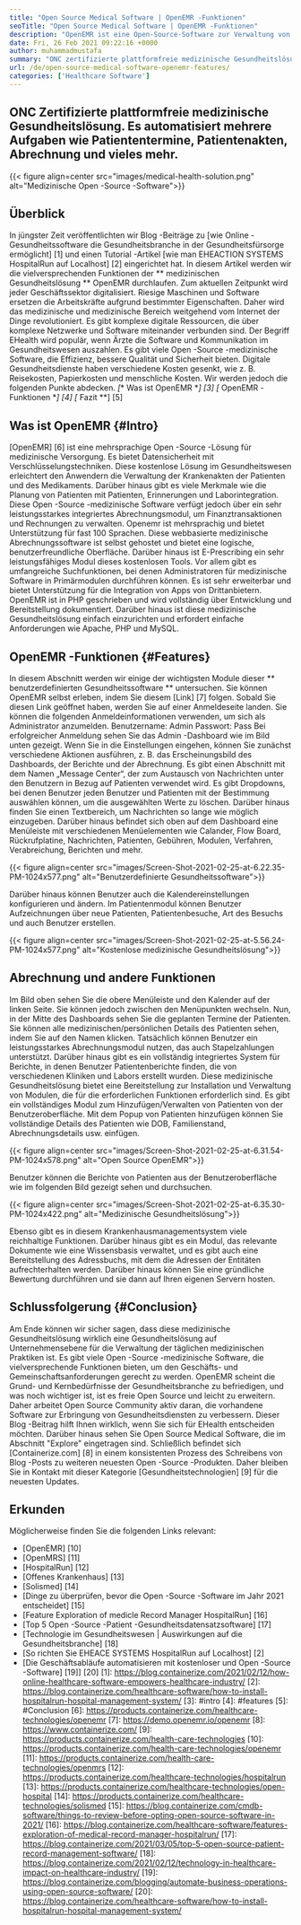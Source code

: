 ```yaml
---
title: "Open Source Medical Software | OpenEMR -Funktionen" 
seoTitle: "Open Source Medical Software | OpenEMR -Funktionen" 
description: "OpenEMR ist eine Open-Source-Software zur Verwaltung von medizinischen Praktiken und Ressourcen. Gehen Sie diesen Blog -Beitrag durch, um mehr über seine wichtigen Funktionen zu erfahren." 
date: Fri, 26 Feb 2021 09:22:16 +0000
author: muhammadmustafa
summary: "ONC zertifizierte plattformfreie medizinische Gesundheitslösung. Es automatisiert mehrere Aufgaben wie Patiententermine, Patientenakten, Abrechnung und vieles mehr." 
url: /de/open-source-medical-software-openemr-features/
categories: ['Healthcare Software']
---
```


## ONC Zertifizierte plattformfreie medizinische Gesundheitslösung. Es automatisiert mehrere Aufgaben wie Patiententermine, Patientenakten, Abrechnung und vieles mehr.

{{< figure align=center src="images/medical-health-solution.png" alt="Medizinische Open -Source -Software">}}


## Überblick
In jüngster Zeit veröffentlichten wir Blog -Beiträge zu [wie Online -Gesundheitssoftware die Gesundheitsbranche in der Gesundheitsfürsorge ermöglicht] [1] und einen Tutorial -Artikel [wie man EHEACTION SYSTEMS HospitalRun auf Localhost] [2] eingerichtet hat. In diesem Artikel werden wir die vielversprechenden Funktionen der ** medizinischen Gesundheitslösung ** OpenEMR durchlaufen. Zum aktuellen Zeitpunkt wird jeder Geschäftssektor digitalisiert. Riesige Maschinen und Software ersetzen die Arbeitskräfte aufgrund bestimmter Eigenschaften. Daher wird das medizinische und medizinische Bereich weitgehend vom Internet der Dinge revolutioniert. Es gibt komplexe digitale Ressourcen, die über komplexe Netzwerke und Software miteinander verbunden sind. Der Begriff EHealth wird populär, wenn Ärzte die Software und Kommunikation im Gesundheitswesen auszahlen.
Es gibt viele Open -Source -medizinische Software, die Effizienz, bessere Qualität und Sicherheit bieten. Digitale Gesundheitsdienste haben verschiedene Kosten gesenkt, wie z. B. Reisekosten, Papierkosten und menschliche Kosten. Wir werden jedoch die folgenden Punkte abdecken.
  *[** Was ist OpenEMR **] [3]
  *[** OpenEMR -Funktionen **] [4]
  *[** Fazit **] [5]

## Was ist OpenEMR {#Intro}
[OpenEMR] [6] ist eine mehrsprachige Open -Source -Lösung für medizinische Versorgung. Es bietet Datensicherheit mit Verschlüsselungstechniken. Diese kostenlose Lösung im Gesundheitswesen erleichtert den Anwendern die Verwaltung der Krankenakten der Patienten und des Medikaments. Darüber hinaus gibt es viele Merkmale wie die Planung von Patienten mit Patienten, Erinnerungen und Laborintegration. Diese Open -Source -medizinische Software verfügt jedoch über ein sehr leistungsstarkes integriertes Abrechnungsmodul, um Finanztransaktionen und Rechnungen zu verwalten. Openemr ist mehrsprachig und bietet Unterstützung für fast 100 Sprachen.
Diese webbasierte medizinische Abrechnungssoftware ist selbst gehostet und bietet eine logische, benutzerfreundliche Oberfläche. Darüber hinaus ist E-Prescribing ein sehr leistungsfähiges Modul dieses kostenlosen Tools. Vor allem gibt es umfangreiche Suchfunktionen, bei denen Administratoren für medizinische Software in Primärmodulen durchführen können. Es ist sehr erweiterbar und bietet Unterstützung für die Integration von Apps von Drittanbietern. OpenEMR ist in PHP geschrieben und wird vollständig über Entwicklung und Bereitstellung dokumentiert. Darüber hinaus ist diese medizinische Gesundheitslösung einfach einzurichten und erfordert einfache Anforderungen wie Apache, PHP und MySQL.

## OpenEMR -Funktionen {#Features}
In diesem Abschnitt werden wir einige der wichtigsten Module dieser ** benutzerdefinierten Gesundheitssoftware ** untersuchen.
Sie können OpenEMR selbst erleben, indem Sie diesem [Link] [7] folgen. Sobald Sie diesen Link geöffnet haben, werden Sie auf einer Anmeldeseite landen. Sie können die folgenden Anmeldeinformationen verwenden, um sich als Administrator anzumelden.
Benutzername: Admin
Passwort: Pass
Bei erfolgreicher Anmeldung sehen Sie das Admin -Dashboard wie im Bild unten gezeigt.
Wenn Sie in die Einstellungen eingehen, können Sie zunächst verschiedene Aktionen ausführen, z. B. das Erscheinungsbild des Dashboards, der Berichte und der Abrechnung. Es gibt einen Abschnitt mit dem Namen „Message Center“, der zum Austausch von Nachrichten unter den Benutzern in Bezug auf Patienten verwendet wird. Es gibt Dropdowns, bei denen Benutzer jeden Benutzer und Patienten mit der Bestimmung auswählen können, um die ausgewählten Werte zu löschen. Darüber hinaus finden Sie einen Textbereich, um Nachrichten so lange wie möglich einzugeben. Darüber hinaus befindet sich oben auf dem Dashboard eine Menüleiste mit verschiedenen Menüelementen wie Calander, Flow Board, Rückrufplatine, Nachrichten, Patienten, Gebühren, Modulen, Verfahren, Verabreichung, Berichten und mehr.

{{< figure align=center src="images/Screen-Shot-2021-02-25-at-6.22.35-PM-1024x577.png" alt="Benutzerdefinierte Gesundheitssoftware">}}

Darüber hinaus können Benutzer auch die Kalendereinstellungen konfigurieren und ändern. Im Patientenmodul können Benutzer Aufzeichnungen über neue Patienten, Patientenbesuche, Art des Besuchs und auch Benutzer erstellen.

{{< figure align=center src="images/Screen-Shot-2021-02-25-at-5.56.24-PM-1024x577.png" alt="Kostenlose medizinische Gesundheitslösung">}}


## Abrechnung und andere Funktionen
Im Bild oben sehen Sie die obere Menüleiste und den Kalender auf der linken Seite. Sie können jedoch zwischen den Menüpunkten wechseln. Nun, in der Mitte des Dashboards sehen Sie die geplanten Termine der Patienten. Sie können alle medizinischen/persönlichen Details des Patienten sehen, indem Sie auf den Namen klicken. Tatsächlich können Benutzer ein leistungsstarkes Abrechnungsmodul nutzen, das auch Stapelzahlungen unterstützt. Darüber hinaus gibt es ein vollständig integriertes System für Berichte, in denen Benutzer Patientenberichte finden, die von verschiedenen Kliniken und Labors erstellt wurden. Diese medizinische Gesundheitslösung bietet eine Bereitstellung zur Installation und Verwaltung von Modulen, die für die erforderlichen Funktionen erforderlich sind.
Es gibt ein vollständiges Modul zum Hinzufügen/Verwalten von Patienten von der Benutzeroberfläche. Mit dem Popup von Patienten hinzufügen können Sie vollständige Details des Patienten wie DOB, Familienstand, Abrechnungsdetails usw. einfügen.

{{< figure align=center src="images/Screen-Shot-2021-02-25-at-6.31.54-PM-1024x578.png" alt="Open Source OpenEMR">}}

Benutzer können die Berichte von Patienten aus der Benutzeroberfläche wie im folgenden Bild gezeigt sehen und durchsuchen.

{{< figure align=center src="images/Screen-Shot-2021-02-25-at-6.35.30-PM-1024x422.png" alt="Medizinische Gesundheitslösung">}}

Ebenso gibt es in diesem Krankenhausmanagementsystem viele reichhaltige Funktionen. Darüber hinaus gibt es ein Modul, das relevante Dokumente wie eine Wissensbasis verwaltet, und es gibt auch eine Bereitstellung des Adressbuchs, mit dem die Adressen der Entitäten aufrechterhalten werden. Darüber hinaus können Sie eine gründliche Bewertung durchführen und sie dann auf Ihren eigenen Servern hosten.

## Schlussfolgerung {#Conclusion}
Am Ende können wir sicher sagen, dass diese medizinische Gesundheitslösung wirklich eine Gesundheitslösung auf Unternehmensebene für die Verwaltung der täglichen medizinischen Praktiken ist. Es gibt viele Open -Source -medizinische Software, die vielversprechende Funktionen bieten, um den Geschäfts- und Gemeinschaftsanforderungen gerecht zu werden. OpenEMR scheint die Grund- und Kernbedürfnisse der Gesundheitsbranche zu befriedigen, und was noch wichtiger ist, ist es freie Open Source und leicht zu erweitern. Daher arbeitet Open Source Community aktiv daran, die vorhandene Software zur Erbringung von Gesundheitsdiensten zu verbessern. Dieser Blog -Beitrag hilft Ihnen wirklich, wenn Sie sich für EHealth entscheiden möchten. Darüber hinaus sehen Sie Open Source Medical Software, die im Abschnitt "Explore" eingetragen sind. Schließlich befindet sich [Containerize.com] [8] in einem konsistenten Prozess des Schreibens von Blog -Posts zu weiteren neuesten Open -Source -Produkten. Daher bleiben Sie in Kontakt mit dieser Kategorie [Gesundheitstechnologien] [9] für die neuesten Updates.

## Erkunden
Möglicherweise finden Sie die folgenden Links relevant:
  * [OpenEMR] [10]
  * [OpenMRS] [11]
  * [HospitalRun] [12]
  * [Offenes Krankenhaus] [13]
  * [Solismed] [14]
  * [Dinge zu überprüfen, bevor die Open -Source -Software im Jahr 2021 entscheidet] [15]
  * [Feature Exploration of medicle Record Manager HospitalRun] [16]
  * [Top 5 Open -Source -Patient -Gesundheitsdatensatzsoftware] [17]
  * [Technologie im Gesundheitswesen | Auswirkungen auf die Gesundheitsbranche] [18]
  * [So richten Sie EHEACE SYSTEMS HospitalRun auf Localhost] [2]
  * [Die Geschäftsabläufe automatisieren mit kostenloser und Open -Source -Software] [19]] [20]
[1]: https://blog.containerize.com/2021/02/12/how-online-healthcare-software-empowers-healthcare-industry/
[2]: https://blog.containerize.com/healthcare-software/how-to-install-hospitalrun-hospital-management-system/
[3]: #intro
[4]: #features
[5]: #Conclusion
[6]: https://products.containerize.com/healthcare-technologies/openemr
[7]: https://demo.openemr.io/openemr
[8]: https://www.containerize.com/
[9]: https://products.containerize.com/health-care-technologies
[10]: https://products.containerize.com/health-care-technologies/openemr
[11]: https://products.containerize.com/health-care-technologies/openmrs
[12]: https://products.containerize.com/healthcare-technologies/hospitalrun
[13]: https://products.containerize.com/healthcare-technologies/open-hospital
[14]: https://products.containerize.com/healthcare-technologies/solismed
[15]: https://blog.containerize.com/cmdb-software/things-to-review-before-opting-open-source-software-in-2021/
[16]: https://blog.containerize.com/healthcare-software/features-exploration-of-medical-record-manager-hospitalrun/
[17]: https://blog.containerize.com/2021/03/05/top-5-open-source-patient-record-management-software/
[18]: https://blog.containerize.com/2021/02/12/technology-in-healthcare-impact-on-healthcare-industry/
[19]: https://blog.containerize.com/blogging/automate-business-operations-using-open-source-software/
[20]: https://blog.containerize.com/healthcare-software/how-to-install-hospitalrun-hospital-management-system/
